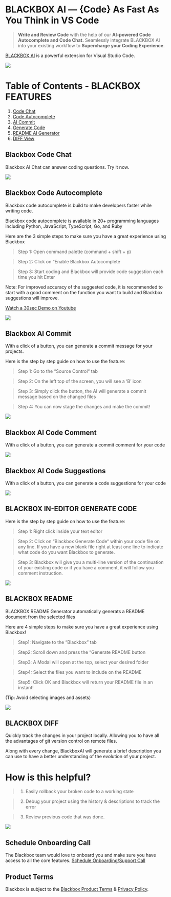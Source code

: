 # BLACKBOX AI — {Code} As Fast As You Think in VS Code

>  **Write and Review Code** with the help of our **AI-powered Code Autocomplete and Code Chat.** Seamlessly integrate BLACKBOX AI into your existing workflow to **Supercharge your Coding Experience**.

[BLACKBOX AI](https://www.useblackbox.io/landingPage 'Learn more about BLACKBOX AI') is a powerful extension for Visual Studio Code.

[![](https://storage.googleapis.com/a1aa/uploads/Get%20Started%20Exploration2.png)](https://www.useblackbox.io/chat?videoId=VDj4fspm808)

# Table of Contents - BLACKBOX FEATURES
1. [Code Chat](#code-chat)
2. [Code Autocomplete](#code-autocomplete)
3. [AI Commit ](#blackbox-commit)
4. [Generate Code ](#blackbox-generatecode)
5. [README AI Generator](#blackbox-readme)
6. [DIFF View](#blackbox-diff)

## Blackbox Code Chat <a name="code-chat"></a>

Blackbox AI Chat can answer coding questions. Try it now.

[![](https://storage.googleapis.com/a1aa/uploads/codechat.gif)](https://www.useblackbox.io/chat?videoId=VDj4fspm808)

## Blackbox Code Autocomplete <a name="code-autocomplete"></a>

Blackbox code autocomplete is build to make developers faster while writing code.

Blackbox code autocomplete is available in 20+ programming languages including Python, JavaScript, TypeScript, Go, and Ruby

Here are the 3 simple steps to make sure you have a great experience using Blackbox

> Step 1: Open command palette (command + shift + p)

> Step 2: Click on “Enable Blackbox Autocomplete

> Step 3: Start coding and Blackbox will provide code suggestion each time you hit Enter

Note:
For improved accuracy of the suggested code, it is recommended to start with a good comment on the function you want to build and Blackbox suggestions will improve.

[Watch a 30sec Demo on Youtube](https://www.useblackbox.io/chat?videoId=HLqeHjf-J3c)

[![](https://storage.googleapis.com/a1aa/uploads/codeautocomplete.gif)](https://www.useblackbox.io/chat?videoId=HLqeHjf-J3c)

## Blackbox AI Commit <a name="blackbox-commit"></a>

With a click of a button, you can generate a commit message for your projects.

Here is the step by step guide on how to use the feature:

> Step 1: Go to the “Source Control“ tab

> Step 2: On the left top of the screen, you will see a ‘B’ icon

> Step 3: Simply click the button, the AI will generate a commit message based on the changed files

> Step 4: You can now stage the changes and make the commit!

[![](https://storage.googleapis.com/a1aa/uploads/demo-autocommit.gif)](https://www.useblackbox.io/chat?videoId=V_3h3fjeHGM)

## Blackbox AI Code Comment <a name="blackbox-comment"></a>

With a click of a button, you can generate a commit comment for your code

[![](https://storage.cloud.google.com/a1aa/uploads/code-comment.gif )](https://www.useblackbox.io/chat?videoId=dLBEk49licI)

## Blackbox AI Code Suggestions <a name="blackbox-suggestion"></a>

With a click of a button, you can generate a code suggestions for your code

[![](https://storage.cloud.google.com/a1aa/uploads/code-suggestion.gif)](https://www.useblackbox.io/chat?videoId=sJDTIQ_BZYQ)

## BLACKBOX IN-EDITOR GENERATE CODE <a name="blackbox-generatecode"></a>

Here is the step by step guide on how to use the feature:

> Step 1: Right click inside your text editor

> Step 2: Click on “Blackbox Generate Code“ within your code file on any line. If you have a new blank file right at least one line to indicate what code do you want Blackbox to generate.

> Step 3: Blackbox will give you a multi-line version of the continuation of your existing code or if you have a comment, it will follow you comment instruction.

[![](https://storage.googleapis.com/a1aa/uploads/blackbox-generate-code.gif)](https://www.useblackbox.io)

## BLACKBOX README <a name="blackbox-readme"></a>

BLACKBOX README Generator automatically generats a README document from the selected files


Here are 4 simple steps to make sure you have a great experience using Blackbox!

> Step1: Navigate to the “Blackbox” tab

> Step2: Scroll down and press the “Generate README button

> Step3: A Modal will open at the top, select your desired folder

> Step4: Select the files you want to include on the README

> Step5: Click OK and Blackbox will return your README file in an instant!

(Tip: Avoid selecting images and assets)

[![](https://storage.googleapis.com/a1aa/uploads/demo_readme.gif)](https://www.useblackbox.io/chat?videoId=yAF70GfBc1Q)


## BLACKBOX DIFF <a name="blackbox-diff"></a>

Quickly track the changes in your project locally. Allowing you to have all the advantages of git version control on remote files.

Along with every change, BlackboxAI will generate a brief description you can use to have a better understanding of the evolution of your project.

# How is this helpful?

> 1. Easily rollback your broken code to a working state

> 2. Debug your project using the history & descriptions to track the error

> 3. Review previous code that was done.

[![](https://storage.googleapis.com/a1aa/uploads/blackboxdiff.gif)](https://www.useblackbox.io)


## Schedule Onboarding Call

The Blackbox team would love to onboard you and make sure you have access to all the core features. [Schedule Onboarding/Support Call](https://calendly.com/blackboxapp/30min)


## Product Terms

Blackbox is subject to the [Blackbox Product Terms](https://www.useblackbox.io/terms) & [Privacy Policy](https://www.useblackbox.io/privacy).

